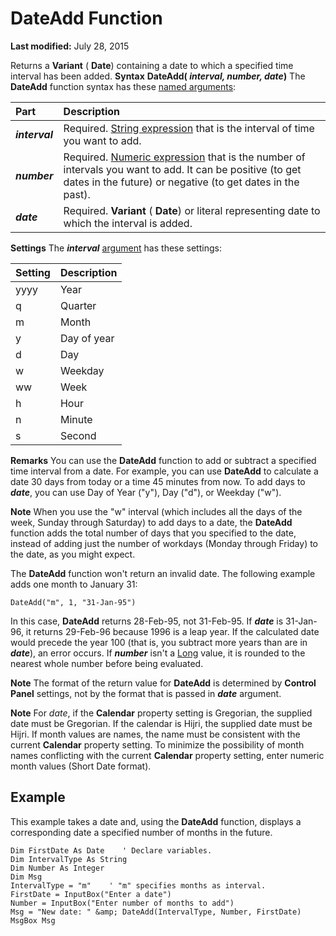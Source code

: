 
# DateAdd Function

 **Last modified:** July 28, 2015


Returns a  **Variant** ( **Date**) containing a date to which a specified time interval has been added.
 **Syntax**
 **DateAdd( _interval, number, date_)**
The  **DateAdd** function syntax has these [named arguments](b8bdf64f-5920-1ae9-16d0-b26d09524a30.md):


|**Part**|**Description**|
|:-----|:-----|
| **_interval_**|Required.  [String expression](b8bdf64f-5920-1ae9-16d0-b26d09524a30.md) that is the interval of time you want to add.|
| **_number_**|Required.  [Numeric expression](b8bdf64f-5920-1ae9-16d0-b26d09524a30.md) that is the number of intervals you want to add. It can be positive (to get dates in the future) or negative (to get dates in the past).|
| **_date_**|Required.  **Variant** ( **Date**) or literal representing date to which the interval is added.|
 **Settings**
The  **_interval_** [argument](b8bdf64f-5920-1ae9-16d0-b26d09524a30.md) has these settings:


|**Setting**|**Description**|
|:-----|:-----|
|yyyy|Year|
|q|Quarter|
|m|Month|
|y|Day of year|
|d|Day|
|w|Weekday|
|ww|Week|
|h|Hour|
|n|Minute|
|s|Second|
 **Remarks**
You can use the  **DateAdd** function to add or subtract a specified time interval from a date. For example, you can use **DateAdd** to calculate a date 30 days from today or a time 45 minutes from now.
To add days to  **_date_**, you can use Day of Year ("y"), Day ("d"), or Weekday ("w").

 **Note**  When you use the "w" interval (which includes all the days of the week, Sunday through Saturday) to add days to a date, the  **DateAdd** function adds the total number of days that you specified to the date, instead of adding just the number of workdays (Monday through Friday) to the date, as you might expect.

The  **DateAdd** function won't return an invalid date. The following example adds one month to January 31:



```
DateAdd("m", 1, "31-Jan-95")

```

In this case,  **DateAdd** returns 28-Feb-95, not 31-Feb-95. If **_date_** is 31-Jan-96, it returns 29-Feb-96 because 1996 is a leap year.
If the calculated date would precede the year 100 (that is, you subtract more years than are in  **_date_**), an error occurs.
If  **_number_** isn't a [Long](b8bdf64f-5920-1ae9-16d0-b26d09524a30.md) value, it is rounded to the nearest whole number before being evaluated.

 **Note**  The format of the return value for  **DateAdd** is determined by **Control Panel** settings, not by the format that is passed in **_date_** argument.


 **Note**  For  _date_, if the  **Calendar** property setting is Gregorian, the supplied date must be Gregorian. If the calendar is Hijri, the supplied date must be Hijri. If month values are names, the name must be consistent with the current **Calendar** property setting. To minimize the possibility of month names conflicting with the current **Calendar** property setting, enter numeric month values (Short Date format).


## Example

This example takes a date and, using the  **DateAdd** function, displays a corresponding date a specified number of months in the future.


```
Dim FirstDate As Date    ' Declare variables.
Dim IntervalType As String
Dim Number As Integer
Dim Msg
IntervalType = "m"    ' "m" specifies months as interval.
FirstDate = InputBox("Enter a date")
Number = InputBox("Enter number of months to add")
Msg = "New date: " &amp; DateAdd(IntervalType, Number, FirstDate)
MsgBox Msg


```

